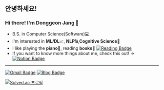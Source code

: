 ## 안녕하세요!
### Hi there! I'm Donggeon Jang 👋

* B.S. in Computer Science(Software)💻
* I'm interested in **ML/DL**📈, **NLP**🔠,**Cognitive Science**🤍
* I like playing the **piano**🎹, reading **books**📖 [![Reading Badge](https://img.shields.io/badge/ReadingList-90C75A?style=flat)](https://mycogno.notion.site/2022-03937be1176b4e3388d64181de6ba5e8)
* If you want to know more things about me, check this out! -> [![Notion Badge](https://img.shields.io/badge/Portfolio-000000?style=flat&logo=Notion&logoColor=white)](https://mycogno.notion.site/Donggeon-Jang-72d4330f89d04502a67fc3f73af34a94)

---
[![Gmail Badge](https://img.shields.io/badge/Gmail-D14836?style=flat&logo=Gmail&logoColor=white)](mailto:jdg4661@gmail.com)
[![Blog Badge](https://img.shields.io/badge/Velog-61D9EB?style=flat)](https://velog.io/@mycogno)

[![Solved.ac
프로필](http://mazassumnida.wtf/api/mini/generate_badge?boj=jdg4661)](https://solved.ac/jdg4661)

